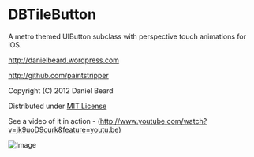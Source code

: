 DBTileButton
============

A metro themed UIButton subclass with perspective touch animations for iOS.

http://danielbeard.wordpress.com

http://github.com/paintstripper

Copyright (C) 2012 Daniel Beard
 
Distributed under [MIT License](http://opensource.org/licenses/mit-license.php)

See a video of it in action - (http://www.youtube.com/watch?v=jk9uoD9curk&feature=youtu.be)

![Image](http://i.imgur.com/4oJ8F.png)
